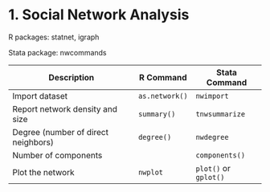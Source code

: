 
# 1. Social Network Analysis 

R packages: statnet, igraph 

Stata package: nwcommands

| Description | R Command | Stata Command |
| --- | --- | --- |
| Import dataset | `as.network()` | `nwimport`
| Report network density and size| `summary()` | `tnwsummarize` |
| Degree (number of direct neighbors) | `degree()` |`nwdegree`|
| Number of components| |`components()`|
| Plot the network| `nwplot` |`plot()` or `gplot()`|
